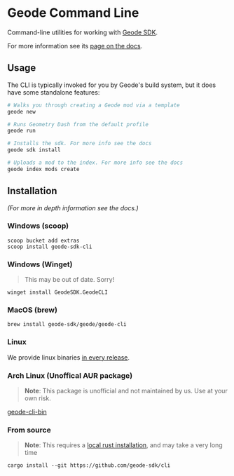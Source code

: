 # Geode Command Line
Command-line utilities for working with [Geode SDK](https://geode-sdk.org).

For more information see its [page on the docs](https://docs.geode-sdk.org/getting-started/geode-cli).

## Usage
The CLI is typically invoked for you by Geode's build system, but it does have some standalone features:

``` bash
# Walks you through creating a Geode mod via a template
geode new

# Runs Geometry Dash from the default profile
geode run

# Installs the sdk. For more info see the docs
geode sdk install

# Uploads a mod to the index. For more info see the docs
geode index mods create
```

## Installation
*(For more in depth information see the docs.)*

### Windows (scoop)
```
scoop bucket add extras
scoop install geode-sdk-cli
```

### Windows (Winget)
> This may be out of date. Sorry!
```
winget install GeodeSDK.GeodeCLI
```

### MacOS (brew)
```
brew install geode-sdk/geode/geode-cli
```

### Linux
We provide linux binaries [in every release](https://github.com/geode-sdk/cli/releases/latest).

### Arch Linux (Unoffical AUR package)
> **Note**: This package is unofficial and not maintained by us. Use at your own risk.

[geode-cli-bin](https://aur.archlinux.org/packages/geode-cli-bin)

### From source
> **Note**: This requires a [local rust installation](https://www.rust-lang.org/tools/install), and may take a very long time
```
cargo install --git https://github.com/geode-sdk/cli
```
